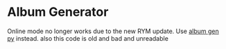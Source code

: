 # Album Generator
Online mode no longer works due to the new RYM update. Use [album gen py](https://github.com/kalkulator413/album-gen-py) instead. also this code is old and bad and unreadable
